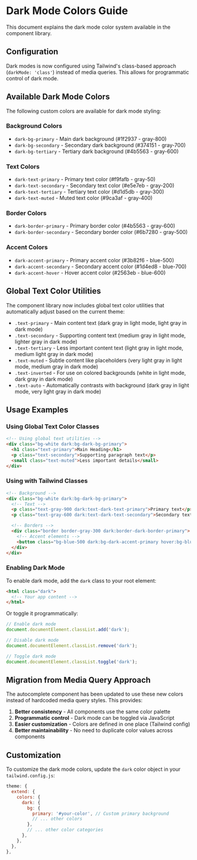 # Dark Mode Colors Guide

This document explains the dark mode color system available in the component library.

## Configuration

Dark modes is now configured using Tailwind's class-based approach (`darkMode: 'class'`) instead of media queries. This allows for programmatic control of dark mode.

## Available Dark Mode Colors

The following custom colors are available for dark mode styling:

### Background Colors

- `dark-bg-primary` - Main dark background (#1f2937 - gray-800)
- `dark-bg-secondary` - Secondary dark background (#374151 - gray-700)
- `dark-bg-tertiary` - Tertiary dark background (#4b5563 - gray-600)

### Text Colors

- `dark-text-primary` - Primary text color (#f9fafb - gray-50)
- `dark-text-secondary` - Secondary text color (#e5e7eb - gray-200)
- `dark-text-tertiary` - Tertiary text color (#d1d5db - gray-300)
- `dark-text-muted` - Muted text color (#9ca3af - gray-400)

### Border Colors

- `dark-border-primary` - Primary border color (#4b5563 - gray-600)
- `dark-border-secondary` - Secondary border color (#6b7280 - gray-500)

### Accent Colors

- `dark-accent-primary` - Primary accent color (#3b82f6 - blue-500)
- `dark-accent-secondary` - Secondary accent color (#1d4ed8 - blue-700)
- `dark-accent-hover` - Hover accent color (#2563eb - blue-600)

## Global Text Color Utilities

The component library now includes global text color utilities that automatically adjust based on the current theme:

- `.text-primary` - Main content text (dark gray in light mode, light gray in dark mode)
- `.text-secondary` - Supporting content text (medium gray in light mode, lighter gray in dark mode)
- `.text-tertiary` - Less important content text (light gray in light mode, medium light gray in dark mode)
- `.text-muted` - Subtle content like placeholders (very light gray in light mode, medium gray in dark mode)
- `.text-inverted` - For use on colored backgrounds (white in light mode, dark gray in dark mode)
- `.text-auto` - Automatically contrasts with background (dark gray in light mode, very light gray in dark mode)

## Usage Examples

### Using Global Text Color Classes

```html
<!-- Using global text utilities -->
<div class="bg-white dark:bg-dark-bg-primary">
  <h1 class="text-primary">Main Heading</h1>
  <p class="text-secondary">Supporting paragraph text</p>
  <small class="text-muted">Less important details</small>
</div>
```

### Using with Tailwind Classes

```html
<!-- Background -->
<div class="bg-white dark:bg-dark-bg-primary">
  <!-- Text -->
  <p class="text-gray-900 dark:text-dark-text-primary">Primary text</p>
  <p class="text-gray-600 dark:text-dark-text-secondary">Secondary text</p>

  <!-- Borders -->
  <div class="border border-gray-300 dark:border-dark-border-primary">
    <!-- Accent elements -->
    <button class="bg-blue-500 dark:bg-dark-accent-primary hover:bg-blue-600 dark:hover:bg-dark-accent-hover">Click me</button>
  </div>
</div>
```

### Enabling Dark Mode

To enable dark mode, add the `dark` class to your root element:

```html
<html class="dark">
  <!-- Your app content -->
</html>
```

Or toggle it programmatically:

```javascript
// Enable dark mode
document.documentElement.classList.add('dark');

// Disable dark mode
document.documentElement.classList.remove('dark');

// Toggle dark mode
document.documentElement.classList.toggle('dark');
```

## Migration from Media Query Approach

The autocomplete component has been updated to use these new colors instead of hardcoded media query styles. This provides:

1. **Better consistency** - All components use the same color palette
2. **Programmatic control** - Dark mode can be toggled via JavaScript
3. **Easier customization** - Colors are defined in one place (Tailwind config)
4. **Better maintainability** - No need to duplicate color values across components

## Customization

To customize the dark mode colors, update the `dark` color object in your `tailwind.config.js`:

```javascript
theme: {
  extend: {
    colors: {
      dark: {
        bg: {
          primary: '#your-color', // Custom primary background
          // ... other colors
        },
        // ... other color categories
      },
    },
  },
},
```
